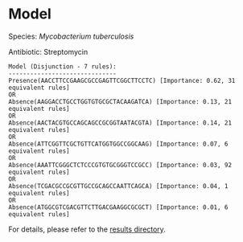 
# Model

Species: *Mycobacterium tuberculosis*

Antibiotic: Streptomycin

```
Model (Disjunction - 7 rules):
------------------------------
Presence(AACCTTCCGAAGCGCCGAGTTCGGCTTCCTC) [Importance: 0.62, 31 equivalent rules]
OR
Absence(AAGGACCTGCCTGGTGTGCGCTACAAGATCA) [Importance: 0.13, 21 equivalent rules]
OR
Absence(AACTACGTGCCAGCAGCCGCGGTAATACGTA) [Importance: 0.14, 21 equivalent rules]
OR
Absence(ATTCGGTTCGCTGTTCATGGTGGCCGGCAAG) [Importance: 0.07, 6 equivalent rules]
OR
Absence(AAATTCGGGCTCTCCCGTGTGCGGGTCCGCC) [Importance: 0.03, 92 equivalent rules]
OR
Absence(TCGACGCCGCGTTGCCGCAGCCAATTCAGCA) [Importance: 0.04, 1 equivalent rules]
OR
Absence(ATGGCGTCGACGTTCTTGACGAAGGCGCGCT) [Importance: 0.01, 6 equivalent rules]

```

For details, please refer to the [results directory](../../../../../results/scm_b/mycobacterium%20tuberculosis/streptomycin/repeat_5/).

